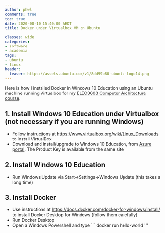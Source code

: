 ```yaml
---
author: phwl
comments: true
toc: true
date: 2020-08-10 15:40:00 AEDT
title: Docker under Virtualbox VM on Ubuntu

classes: wide
categories:
- software
- academia
tags:
- ubuntu
- linux
header:
  teaser: https://assets.ubuntu.com/v1/8dd99b80-ubuntu-logo14.png
---
```


Here is how I installed
Docker in Windows 10 Education using an Ubuntu machine running Virtualbox
for my [ELEC3608 Computer Architecture course](https://cusp.sydney.edu.au/students/view-unit-page/alpha/ELEC3608).


<!-- more -->
## 1. Install Windows 10 Education under Virtualbox (not necessary if you are running Windows)
 * Follow instructions at <https://www.virtualbox.org/wiki/Linux_Downloads> to install VirtualBox
 * Download and install/upgrade to Windows 10 Education, from [Azure portal](https://portal.azure.com/?Microsoft_Azure_Education_correlationId=0c971698-d014-4594-929c-2671f00288c3#blade/Microsoft_Azure_Education/EducationMenuBlade/software). The Product Key is available from the same site.

## 2. Install Windows 10 Education
 * Run Windows Update via Start->Settings->Windows Update (this takes a long time)

## 3. Install Docker
 * Use instructions at <https://docs.docker.com/docker-for-windows/install/>
   to install Docker Desktop for Windows (follow them carefully)
 * Run Docker Desktop 
 * Open a Windows Powershell and type ``` docker run hello-world '''

